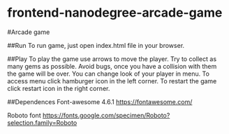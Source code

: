 frontend-nanodegree-arcade-game
===============================
#Arcade game

##Run
To run game, just open index.html file in your browser.

##Play
To play the game use arrows to move the player. Try to collect as many gems as possible. Avoid bugs, once you have a collision with them the game will be over. You can change look of your player in menu. To access menu click hamburger icon in the left corner. To restart the game click restart icon in the right corner.

##Dependences
Font-awesome 4.6.1
https://fontawesome.com/

Roboto font
https://fonts.google.com/specimen/Roboto?selection.family=Roboto
